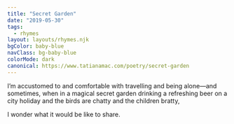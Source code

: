 ```yaml
---
title: "Secret Garden"
date: "2019-05-30"
tags:
  - rhymes
layout: layouts/rhymes.njk
bgColor: baby-blue
navClass: bg-baby-blue
colorMode: dark
canonical: https://www.tatianamac.com/poetry/secret-garden
---
```


I’m accustomed to and comfortable with travelling
and being alone—and sometimes,
when in a magical secret garden
drinking a refreshing beer
on a city holiday
and the birds are chatty
and the children bratty,

I wonder what it would be like to share.
